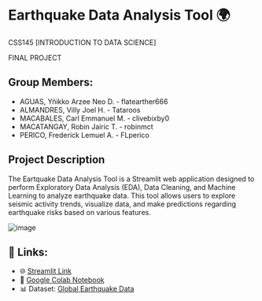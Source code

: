 # Earthquake Data Analysis Tool 🌍
CSS145 [INTRODUCTION TO DATA SCIENCE]

FINAL PROJECT

## Group Members:

* AGUAS, Yñikko Arzee Neo D. - flatearther666
* ALMANDRES, Villy Joel H. - Tataroos
* MACABALES, Carl Emmanuel M. - clivebixby0
* MACATANGAY, Robin Jairic T. - robinmct
* PERICO, Frederick Lemuel A. - FLperico
  
## Project Description
The Eartquake Data Analysis Tool is a Streamlit web application designed to perform Exploratory Data Analysis (EDA), Data Cleaning, and Machine Learning to analyze earthquake data. This tool allows users to explore seismic activity trends, visualize data, and make predictions regarding earthquake risks based on various features.

![image](https://github.com/user-attachments/assets/eca7d3ed-9a05-473d-8091-ac1d63f90245)

## 🔗 Links:

* 🌐 [Streamlit Link](https://earfquake-atjsxhtyuvwrcjwyfbjyx2.streamlit.app)
* 📗 [Google Colab Notebook](https://colab.research.google.com/drive/1fqo1CAWVw0KW-BDNPa6OpRO5MfBTDSc7?usp=sharing)
* 📊 Dataset: [Global Earthquake Data](https://www.kaggle.com/datasets/shreyasur965/recent-earthquakes)
